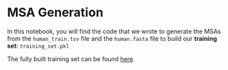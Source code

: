 # MSA Generation

In this notebook, you will find the code that we wrote to generate the MSAs from the `human_train.tsv` file and the `human.fasta` file to build our **training set**: `training_set.pkl`

The fully built training set can be found [here](https://drive.google.com/drive/folders/1LQsWhlHzIwj_lRylsT0WR001mFt7RyCc). 
